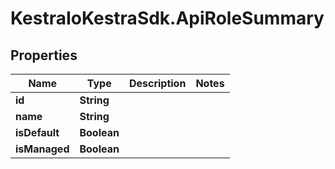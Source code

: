 # KestraIoKestraSdk.ApiRoleSummary

## Properties

Name | Type | Description | Notes
------------ | ------------- | ------------- | -------------
**id** | **String** |  | 
**name** | **String** |  | 
**isDefault** | **Boolean** |  | 
**isManaged** | **Boolean** |  | 


